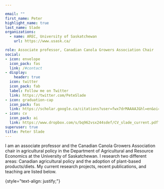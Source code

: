 ```yaml
---

email: ""
first_name: Peter
highlight_name: true
last_name: Slade
organizations:
  - name: AREC, University of Saskatchewan
    url: https://www.usask.ca/

role: Associate professor, Canadian Canola Growers Association Chair
social:
- icon: envelope
  icon_pack: fas
  link: /#contact
- display:
    header: true
  icon: twitter
  icon_pack: fab
  label: Follow me on Twitter
  link: https://twitter.com/PeteSlade
- icon: graduation-cap
  icon_pack: fas
  link: https://scholar.google.ca/citations?user=fwx7drMAAAAJ&hl=en&oi=ao
- icon: cv
  icon_pack: ai
  link: https://www.dropbox.com/s/bq962vsx244sdef/CV_slade_current.pdf?dl=0
superuser: true
title: Peter Slade
---
```


I am an associate professor and the Canadian Canola Growers Association chair in agricultural policy in the Department of Agricultural and Resource Economics at the University of Saskatchewan.  I research two different areas: Canadian agricultural policy and the adoption of plant-based products/diets.  My current research projects, recent publications, and teaching are listed below.  


{style="text-align: justify;"}
